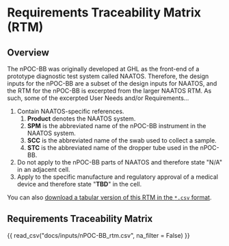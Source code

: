 # Requirements Traceability Matrix (RTM)

## Overview

The nPOC-BB was originally developed at GHL as the front-end of a prototype diagnostic test system called NAATOS. Therefore, the design inputs for the nPOC-BB are a subset of the design inputs for NAATOS, and the RTM for the nPOC-BB is excerpted from the larger NAATOS RTM. As such, some of the excerpted User Needs and/or Requirements...

1. Contain NAATOS-specific references.
    1. **Product** denotes the NAATOS system.
    2. **SPM** is the abbreviated name of the nPOC-BB instrument in the NAATOS system.
    3. **SCC** is the abbreviated name of the swab used to collect a sample.
    4. **STC** is the abbreviated name of the dropper tube used in the nPOC-BB.
2. Do not apply to the nPOC-BB parts of NAATOS and therefore state "N/A" in an adjacent cell.
3. Apply to the specific manufacture and regulatory approval of a medical device and therefore state "**TBD**" in the cell.

You can also [download a tabular version of this RTM in the ```*.csv``` format](./nPOC-BB_rtm.csv).

## Requirements Traceability Matrix

{{ read_csv("docs/inputs/nPOC-BB_rtm.csv", na_filter = False) }}
